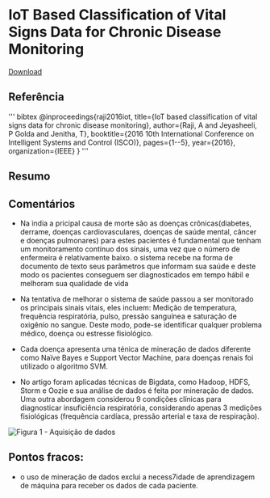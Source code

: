 
# IoT Based Classification of Vital Signs Data for Chronic Disease Monitoring

[Download](https://sci-hub.se/https://doi.org/10.1109/ISCO.2016.7727048)


## Referência
''' bibtex
@inproceedings{raji2016iot,
  title={IoT based classification of vital signs data for chronic disease monitoring},
  author={Raji, A and Jeyasheeli, P Golda and Jenitha, T},
  booktitle={2016 10th International Conference on Intelligent Systems and Control (ISCO)},
  pages={1--5},
  year={2016},
  organization={IEEE}
}
'''

## Resumo



## Comentários

- Na ìndia a pricipal causa de morte são as doenças crônicas(diabetes, derrame, doenças cardiovasculares, doenças de saúde mental, cãncer e doenças pulmonares) para estes pacientes é fundamental que tenham um monitoramento contínuo dos sinais, uma vez que o número de enfermeira é relativamente baixo. o sistema recebe na forma de documento de texto seus parâmetros que informam sua saúde e deste modo os pacientes conseguem ser diagnosticados em tempo hábil e melhoram sua qualidade de vida

- Na tentativa de melhorar o sistema de saúde passou a ser monitorado os principais sinais vitais, eles incluem: Medição de temperatura, frequência respiratória, pulso, pressão sanguínea e saturação de oxigênio no sangue. Deste modo, pode-se identificar qualquer problema médico, doença ou estresse fisiológico.

- Cada doença apresenta uma ténica de mineração de dados diferente como Naïve Bayes e Support Vector Machine, para doenças renais foi utilizado o algoritmo SVM.

- No artigo foram aplicadas técnicas de Bigdata, como Hadoop, HDFS, Storm e Oozie e sua análise de dados é feita por mineração de dados. Uma outra abordagem considerou 9 condições clínicas para diagnosticar insuficiência respiratória, considerando apenas 3 medições fisiológicas (frequência cardíaca, pressão arterial e taxa de respiração).

![Figura 1 - Aquisição de dados](C:\Users\Usuário\Documents\Figuras\Figura1.png)

## Pontos fracos:

- o uso de mineração de dados exclui a necess7idade de aprendizagem de máquina para receber os dados de cada paciente.